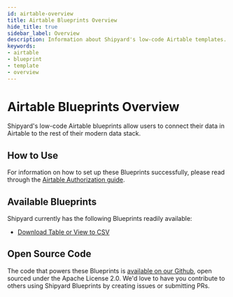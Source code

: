 ```yaml
---
id: airtable-overview
title: Airtable Blueprints Overview
hide_title: true
sidebar_label: Overview
description: Information about Shipyard's low-code Airtable templates.
keywords:
- airtable
- blueprint
- template
- overview
---
```


# Airtable Blueprints Overview

Shipyard's low-code Airtable blueprints allow users to connect their data in Airtable to the rest of their modern data stack.

## How to Use
For information on how to set up these Blueprints successfully, please read through the [Airtable Authorization guide](airtable-authorization.md).

## Available Blueprints
Shipyard currently has the following Blueprints readily available: 
- [Download Table or View to CSV](airtable-download-table-or-view-to-csv.md)

## Open Source Code
The code that powers these Blueprints is [available on our Github](https://www.shipyardapp.com/docs/blueprint-library/airtable/airtable-overview), open sourced under the Apache License 2.0. We'd love to have you contribute to others using Shipyard Blueprints by creating issues or submitting PRs.
